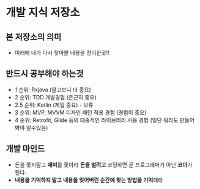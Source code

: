 # 개발 지식 저장소
본 저장소의 의미
---
* 미래에 내가 다시 찾아볼 내용을 정리한곳!!
   
반드시 공부해야 하는것
---
* 1 순위: Rxjava (알고보니 더 중요)
* 2 순위: TDD 개발경험 (은근히 중요)
* 2.5 순위: Kotlin (제일 중요) - 보류
* 3 순위: MVP, MVVM 디자인 패턴 적용 경험 (경험이 중요)
* 4 순위: Retrofit, Glide 등의 대중적인 라이브러리 사용 경험 (일단 뭐라도 만들어봐야 알수있음)

개발 마인드
---
* 돈을 쫓지말고 **재미**를 쫓아라 **돈을 벌려고** 코딩하면 곧 프로그래머가 아닌 **코더**가 된다.
* **내용을 기억하지 말고 내용을 잊어버린 순간에 찾는 방법을 기억**해라
